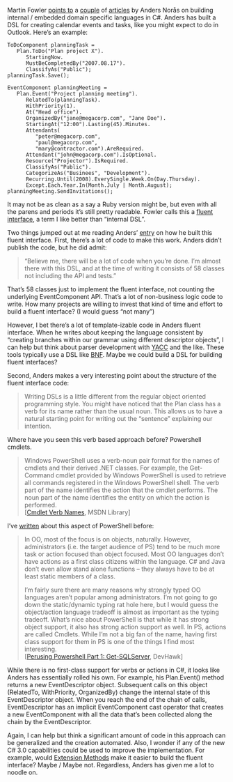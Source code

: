 Martin Fowler [points
to](http://martinfowler.com/bliki/DslReadings.html) a
[couple](http://andersnoras.com/blogs/anoras/archive/2007/07/04/i-m-coming-down-with-a-serious-case-of-the-dsls.aspx)
of
[articles](http://andersnoras.com/blogs/anoras/archive/2007/07/09/behind-the-scenes-of-the-planning-dsl.aspx)
by Anders Norås on building internal / embedded domain specific
languages in C\#. Anders has built a DSL for creating calendar events
and tasks, like you might expect to do in Outlook. Here’s an example:

``` {.brush: .csharp}
ToDoComponent planningTask = 
   Plan.ToDo("Plan project X"). 
      StartingNow. 
      MustBeCompletedBy("2007.08.17"). 
      ClassifyAs("Public"); 
planningTask.Save(); 

EventComponent planningMeeting = 
   Plan.Event("Project planning meeting"). 
      RelatedTo(planningTask). 
      WithPriority(1). 
      At("Head office"). 
      OrganizedBy("jane@megacorp.com", "Jane Doe"). 
      StartingAt("12:00").Lasting(45).Minutes. 
      Attendants( 
         "peter@megacorp.com", 
         "paul@megacorp.com", 
         "mary@contractor.com").AreRequired. 
      Attendant("john@megacorp.com").IsOptional. 
      Resource("Projector").IsRequired. 
      ClassifyAs("Public"). 
      CategorizeAs("Businees", "Development"). 
      Recurring.Until(2008).EverySingle.Week.On(Day.Thursday). 
      Except.Each.Year.In(Month.July | Month.August); 
planningMeeting.SendInvitations();
```

It may not be as clean as a say a Ruby version might be, but even with
all the parens and periods it’s still pretty readable. Fowler calls this
a [fluent
interface](http://www.martinfowler.com/bliki/FluentInterface.html), a
term I like better than “internal DSL”.

Two things jumped out at me reading Anders’
[entry](http://andersnoras.com/blogs/anoras/archive/2007/07/09/behind-the-scenes-of-the-planning-dsl.aspx)
on how he built this fluent interface. First, there’s a lot of code to
make this work. Anders didn’t publish the code, but he did admit:

> “Believe me, there will be a lot of code when you’re done. I’m almost
> there with this DSL, and at the time of writing it consists of 58
> classes not including the API and tests.”

That’s 58 classes just to implement the fluent interface, not counting
the underlying EventComponent API. That’s a lot of non-business logic
code to write. How many projects are willing to invest that kind of time
and effort to build a fluent interface? (I would guess “not many”)

However, I bet there’s a lot of template-izable code in Anders fluent
interface. When he writes about keeping the language consistent by
“creating branches within our grammar using different descriptor
objects”, I can help but think about parser development with
[YACC](http://en.wikipedia.org/wiki/YACC) and the like. These tools
typically use a DSL like
[BNF](http://en.wikipedia.org/wiki/Backus-Naur_form). Maybe we could
build a DSL for building fluent interfaces?

Second, Anders makes a very interesting point about the structure of the
fluent interface code:

> Writing DSLs is a little different from the regular object oriented
> programming style. You might have noticed that the Plan class has a
> verb for its name rather than the usual noun. This allows us to have a
> natural starting point for writing out the “sentence” explaining our
> intention.

Where have you seen this verb based approach before? Powershell cmdlets.

> Windows PowerShell uses a verb-noun pair format for the names of
> cmdlets and their derived .NET classes. For example, the Get-Command
> cmdlet provided by Windows PowerShell is used to retrieve all commands
> registered in the Windows PowerShell shell. The verb part of the name
> identifies the action that the cmdlet performs. The noun part of the
> name identifies the entity on which the action is performed.\
> [[Cmdlet Verb
> Names](http://msdn2.microsoft.com/en-us/library/ms714428.aspx), MSDN
> Library]

I’ve
[written](http://devhawk.net/2007/02/06/Perusing+Powershell+Part+1+GetSQLServer.aspx)
about this aspect of PowerShell before:

> In OO, most of the focus is on objects, naturally. However,
> administrators (i.e. the target audience of PS) tend to be much more
> task or action focused than object focused. Most OO languages don’t
> have actions as a first class citizens within the language. C\# and
> Java don’t even allow stand alone functions – they always have to be
> at least static members of a class.
>
> I’m fairly sure there are many reasons why strongly typed OO languages
> aren’t popular among administrators. I’m not going to go down the
> static/dynamic typing rat hole here, but I would guess the
> object/action language tradeoff is almost as important as the typing
> tradeoff. What’s nice about PowerShell is that while it has strong
> object support, it also has strong action support as well. In PS,
> actions are called Cmdlets. While I’m not a big fan of the name,
> having first class support for them in PS is one of the things I find
> most interesting.\
> [[Perusing Powershell Part 1:
> Get-SQLServer](http://devhawk.net/2007/02/06/Perusing+Powershell+Part+1+GetSQLServer.aspx),
> DevHawk]

While there is no first-class support for verbs or actions in C\#, it
looks like Anders has essentially rolled his own. For example, his
Plan.Event() method returns a new EventDescriptor object. Subsequent
calls on this object (RelatedTo, WithPriority, OrganizedBy) change the
internal state of this EventDescriptor object. When you reach the end of
the chain of calls, EventDescriptor has an implicit EventComponent cast
operator that creates a new EventComponent with all the data that’s been
collected along the chain by the EventDescriptor.

Again, I can help but think a significant amount of code in this
approach can be generalized and the creation automated. Also, I wonder
if any of the new C\# 3.0 capabilities could be used to improve the
implementation. For example, would [Extension
Methods](http://weblogs.asp.net/scottgu/archive/2007/03/13/new-orcas-language-feature-extension-methods.aspx)
make it easier to build the fluent interface? Maybe / Maybe not.
Regardless, Anders has given me a lot to noodle on.
